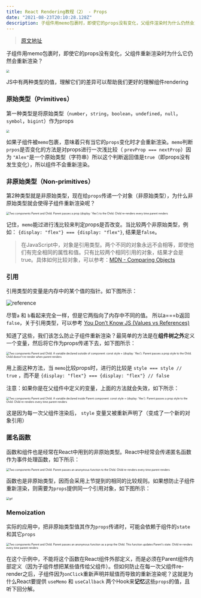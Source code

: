 ```yaml
---
title: React Rendering教程（2） - Props
date: "2021-08-23T20:10:28.128Z"
description: 子组件用memo包裹时，即使它的props没有变化，父组件渲染时为什么仍然会重新渲染？
---
```


> [原文地址](https://alexsidorenko.com/blog/react-render-props/)

子组件用memo包裹时，即使它的props没有变化，父组件重新渲染时为什么它仍然会重新渲染？

 <img src="https://alexsidorenko.com/67c82a4a531348fbb48e85e55c68d3f0/non-primitive-prop-rerenders.gif" style="zoom: 50%;" />



JS中有两种类型的值，理解它们的差异可以帮助我们更好的理解组件rendering

### 原始类型（Primitives）

第一种类型是将原始类型（`number`，`string`，`boolean`，`undefined`，`null`，`symbol`，`bigint`）作为props

 <img src="https://alexsidorenko.com/30b6cd5ed4c37a6e7c30ed85a761a95d/primitive-value.gif" style="zoom:50%;" />

如果子组件被`memo`包裹，意味着只有当它的`props`变化时才会重新渲染。`memo`判断`prpos`是否变化的方法是对props进行一次浅比较（ `prevProp === nextProp`）因为 `"Alex"`是一个原始类型（字符串）所以这个判断返回值是`true`（即props没有发生变化），所以组件不会重新渲染。



### 非原始类型（Non-primitives）

第2种类型就是非原始类型，现在给`props`传递一个对象（非原始类型），为什么非原始类型就会使得子组件重新渲染呢？

 <img src="https://alexsidorenko.com/67c82a4a531348fbb48e85e55c68d3f0/non-primitive-prop-rerenders.gif" alt="Two components Parent and Child. Parent passes a prop {display: 'flex'} to the Child. Child re-renders every time parent renders" style="zoom:50%;" />

记住，`memo`能过进行浅比较来判定props是否改变。当比较两个非原始类型，例如： `{display: "flex"} === {display: "flex"}`, 结果是`false`。

> 在JavaScript中，对象是引用类型。两个不同的对象永远不会相等，即使他们有完全相同的属性和值。只有比较两个相同引用的对象，结果才会是true。具体如何比较对象，可以参考：[MDN - Comparing Objects](https://developer.mozilla.org/zh-CN/docs/Web/JavaScript/Guide/Working_with_Objects#%E6%AF%94%E8%BE%83%E5%AF%B9%E8%B1%A1)



### 引用

引用类型的变量是内存中的某个值的指针。如下图所示：

 ![reference](https://alexsidorenko.com/static/feeeef14e54a1741e7b174f4450a5cf1/f058b/references.png)

尽管`a` 和 `b`看起来完全一样，但是它两指向了内存中不同的值。 所以a===b返回`false`，关于引用类型，可以参考 [You Don’t Know JS (Values vs References)](https://github.com/getify/You-Dont-Know-JS/blob/2nd-ed/get-started/apA.md#values-vs-references) 

知道了这些，我们该怎么防止子组件重新渲染？最简单的方法是在**组件树之外**定义一个变量，然后将它作为props传递下去，如下图所示：

 <img src="https://alexsidorenko.com/7b43e505df87cd93f22e52e66c0d63c2/declare-var.gif" alt="Two components Parent and Child. A variable declared outside of component: const style = {display: 'flex'}. Parent passes a prop style to the Child. Child doesn't re-render when parent renders" style="zoom:50%;" />

用上面这种方法，当 `memo`比较props时，进行的比较是 `style === style // true` ，而不是 `{display: "flex"} === {display: "flex"} // false`

注意：如果你是在父组件中定义的变量，上面的方法就会失效，如下所示：

 <img src="https://alexsidorenko.com/8133a865396d0d650813f405d7dc8424/declare-var-inside.gif" alt="Two components Parent and Child. A variable declared inside Parent component: const style = {display: 'flex'}. Parent passes a prop style to the Child. Child re-renders every time parent renders" style="zoom:50%;" />

这是因为每一次父组件渲染后， `style` 变量又被重新声明了（变成了一个新的对象引用）



### 匿名函数

函数和组件也是经常在React中用到的非原始类型。React中经常会传递匿名函数作为事件处理函数，如下所示：

 <img src="https://alexsidorenko.com/a624fc3a4f84c2fe60f11e6f9c4459e8/anonymous-function.gif" alt="Two components Parent and Child. Parent passes an anonymous function to the Child. Child re-renders every time parent renders" style="zoom:50%;" />

函数也是非原始类型，因而会采用上节提到的相同的比较规则。如果想防止子组件重新渲染，则需要为`props`提供同一个引用对象，如下图所示：

 <img src="https://alexsidorenko.com/dc031efeaf503ae46dd0eabb68c3c8a6/anonymous-function-reference.gif" alt="gif" style="zoom:50%;" />



### Memoization

实际的应用中，把非原始类型值其作为`props`传递时，可能会依赖于组件的`state`和其它`props`

 <img src="https://alexsidorenko.com/a898d7ece088f82cf8a98542aad49040/memoization.gif" alt="Two components Parent and Child. Parent passes an anonymous function as a prop the Child. This function updates Parent's state. Child re-renders every time parent renders" style="zoom:50%;" />

在这个示例中，不能将这个函数在React组件外部定义，而是必须在Parent组件内部定义（因为子组件想把某些值传给父组件）。但如何防止在每一次父组件re-render之后，子组件因为`onClick`重新声明并赋值而导致的重新渲染呢？这就是为什么React要提供 `useMemo` 和 `useCallback` 两个Hook来**记忆**这些`props`的值，且听下回分解。

